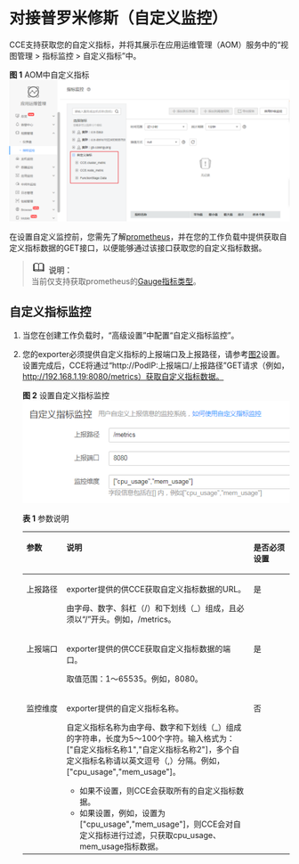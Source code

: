 # 对接普罗米修斯（自定义监控）<a name="cce_01_0201"></a>

CCE支持获取您的自定义指标，并将其展示在应用运维管理（AOM）服务中的“视图管理 \> 指标监控 \> 自定义指标”中。

**图 1**  AOM中自定义指标<a name="fig157555902919"></a>  
![](figures/AOM中自定义指标.png "AOM中自定义指标")

在设置自定义监控前，您需先了解[prometheus](https://prometheus.io/)，并在您的工作负载中提供获取自定义指标数据的GET接口，以便能够通过该接口获取您的自定义指标数据。

>![](public_sys-resources/icon-note.gif) **说明：**   
>当前仅支持获取prometheus的[Gauge指标类型](https://prometheus.io/docs/concepts/metric_types/)。  

## 自定义指标监控<a name="section2050317783613"></a>

1.  当您在创建工作负载时，“高级设置”中配置“自定义指标监控”。
2.  您的exporter必须提供自定义指标的上报端口及上报路径，请参考[图2](#fig166069267219)设置。设置完成后，CCE将通过“http://PodIP:上报端口/上报路径”GET请求（例如，http://192.168.1.19:8080/metrics）获取自定义指标数据。

    **图 2**  设置自定义指标监控<a name="fig166069267219"></a>  
    ![](figures/设置自定义指标监控.png "设置自定义指标监控")

    **表 1**  参数说明

    <a name="table5772159217"></a>
    <table><thead align="left"><tr id="row107721193110"><th class="cellrowborder" valign="top" width="15%" id="mcps1.2.4.1.1"><p id="p15772197119"><a name="p15772197119"></a><a name="p15772197119"></a>参数</p>
    </th>
    <th class="cellrowborder" valign="top" width="70%" id="mcps1.2.4.1.2"><p id="p197721099117"><a name="p197721099117"></a><a name="p197721099117"></a>说明</p>
    </th>
    <th class="cellrowborder" valign="top" width="15%" id="mcps1.2.4.1.3"><p id="p577213910112"><a name="p577213910112"></a><a name="p577213910112"></a>是否必须设置</p>
    </th>
    </tr>
    </thead>
    <tbody><tr id="row1772191119"><td class="cellrowborder" valign="top" width="15%" headers="mcps1.2.4.1.1 "><p id="p47721291419"><a name="p47721291419"></a><a name="p47721291419"></a>上报路径</p>
    </td>
    <td class="cellrowborder" valign="top" width="70%" headers="mcps1.2.4.1.2 "><p id="p127721192110"><a name="p127721192110"></a><a name="p127721192110"></a>exporter提供的供CCE获取自定义指标数据的URL。</p>
    <p id="p741164816318"><a name="p741164816318"></a><a name="p741164816318"></a>由字母、数字、斜杠（/）和下划线（_）组成，且必须以“/”开头。例如，/metrics。</p>
    </td>
    <td class="cellrowborder" valign="top" width="15%" headers="mcps1.2.4.1.3 "><p id="p777212913113"><a name="p777212913113"></a><a name="p777212913113"></a>是</p>
    </td>
    </tr>
    <tr id="row6772791719"><td class="cellrowborder" valign="top" width="15%" headers="mcps1.2.4.1.1 "><p id="p137721491712"><a name="p137721491712"></a><a name="p137721491712"></a>上报端口</p>
    </td>
    <td class="cellrowborder" valign="top" width="70%" headers="mcps1.2.4.1.2 "><p id="p9772894116"><a name="p9772894116"></a><a name="p9772894116"></a>exporter提供的供CCE获取自定义指标数据的端口。</p>
    <p id="p6639233484"><a name="p6639233484"></a><a name="p6639233484"></a>取值范围：1～65535。例如，8080。</p>
    </td>
    <td class="cellrowborder" valign="top" width="15%" headers="mcps1.2.4.1.3 "><p id="p107721594119"><a name="p107721594119"></a><a name="p107721594119"></a>是</p>
    </td>
    </tr>
    <tr id="row19772091114"><td class="cellrowborder" valign="top" width="15%" headers="mcps1.2.4.1.1 "><p id="p37721291314"><a name="p37721291314"></a><a name="p37721291314"></a>监控维度</p>
    </td>
    <td class="cellrowborder" valign="top" width="70%" headers="mcps1.2.4.1.2 "><p id="p47721997120"><a name="p47721997120"></a><a name="p47721997120"></a>exporter提供的自定义指标名称。</p>
    <p id="p14481141444610"><a name="p14481141444610"></a><a name="p14481141444610"></a>自定义指标名称为由字母、数字和下划线（_）组成的字符串，长度为5～100个字符。输入格式为：["自定义指标名称1","自定义指标名称2"]，多个自定义指标名称请以英文逗号（,）分隔。例如，["cpu_usage","mem_usage"]。</p>
    <a name="ul187211651191910"></a><a name="ul187211651191910"></a><ul id="ul187211651191910"><li>如果不设置，则CCE会获取所有的自定义指标数据。</li><li>如果设置，例如，设置为["cpu_usage","mem_usage"]，则CCE会对自定义指标进行过滤，只获取cpu_usage、mem_usage指标数据。</li></ul>
    </td>
    <td class="cellrowborder" valign="top" width="15%" headers="mcps1.2.4.1.3 "><p id="p147721191118"><a name="p147721191118"></a><a name="p147721191118"></a>否</p>
    </td>
    </tr>
    </tbody>
    </table>


